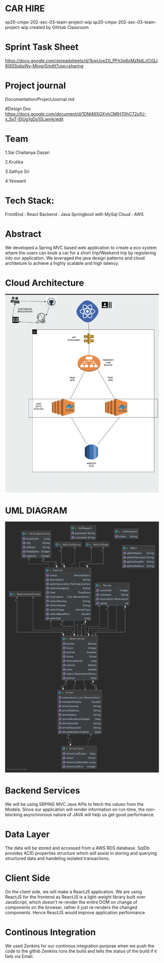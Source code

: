  #  CAR HIRE
 
 sp20-cmpe-202-sec-03-team-project-wip
 sp20-cmpe-202-sec-03-team-project-wip created by GitHub Classroom
 
# Sprint Task Sheet
https://docs.google.com/spreadsheets/d/1bwUoeZ0_PFh3q6xMzNdLJCtQJ6lX0SsjbzNv-Miogr0/edit?usp=sharing

# Project journal
Documentation/ProjectJournal.md

#Design Doc
https://docs.google.com/document/d/1DM46SGXyhCMIH70hC72ufU-x_5uT-EtUg1gDs10Lwmk/edit



# Team

1.Sai Chaitanya Dasari

2.Krutika

3.Sathya Sri

4.Yeswant


# Tech Stack:
FrontEnd : React
Backend : Java Springboot with MySql
Cloud : AWS 

# Abstract

We developed a Spring MVC based  web application to create a eco system where the users can book a car for a short trip/Weekend trip by registering into our application. We leveraged the java design patterns and cloud architeture to achieve a highly scalable and high latency.


# Cloud Architecture

![](CMPE202_Cloud.png)







 # UML DIAGRAM
![](202model.png)

# Backend Services
We will be using SRPING MVC Java APIs to fetch the values from the Models. Since our application will render information on run-time, the non-blocking asynchronous nature of JAVA will help us get good performance.

# Data Layer
The data will be stored and accessed from a AWS RDS database. SqlDb provides ACID properties structure which will assist in storing and querying structured data and handeling isolated transactions. 

# Client Side
On the client side, we will make a ReactJS application. We are using ReactJS for the frontend as ReactJS is a light-weight library built over JavaScript, which doesn't re-render the entire DOM on change of components on the browser, rather it just re-renders the changed components. Hence ReactJS would improve application performance

# Continous Integration 
We used Zenkins for our continous integration purpose when we push the code to the githib Zenkins runs the build and tells the status of the build if it fails via Email.
